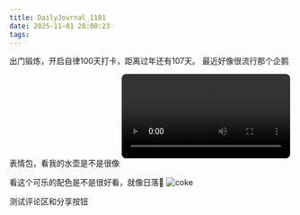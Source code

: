 ```yaml
---
title: DailyJournal_1101
date: 2025-11-01 20:00:23
tags:
---
```

出门锻炼，开启自律100天打卡，距离过年还有107天。
最近好像很流行那个企鹅表情包，看我的水壶是不是很像
<video src="./IMG_7454.mov" controls style="max-width: 100%; height: auto; margin: 1em 0; border-radius: 8px;"></video>

看这个可乐的配色是不是很好看，就像日落🌄
![coke](./8F8136C9-F55F-4D12-BD4C-3C61BF1771EB_1_102_o.jpeg)

测试评论区和分享按钮
